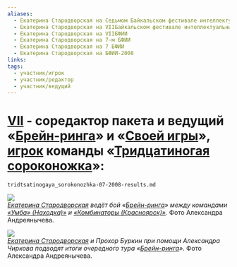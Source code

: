 ```yaml
---
aliases:
  - Екатерина Стародворская на Седьмом Байкальском фестивале интеллектуальных игр
  - Екатерина Стародворская на VIIБайкальском фестивале интеллектуальных игр
  - Екатерина Стародворская на VIIБФИИ
  - Екатерина Стародворская на 7-м БФИИ
  - Екатерина Стародворская на 7 БФИИ
  - Екатерина Стародворская на БФИИ-2008
links: 
tags:
  - участник/игрок
  - участник/редактор
  - участник/ведущий
---
```

# [VII](bfii-07-2008.md) - соредактор пакета и ведущий «[Брейн-ринга](speedgame-07-2008.md)» и «[Своей игры](jeopardy-07-2008.md)», [игрок](starodvorskaya.md) команды «[Тридцатиногая сороконожка](tridtsatinogaya_sorokonozhka-07-2008.md)»:
```{.include}
tridtsatinogaya_sorokonozhka-07-2008-results.md
```
![](DSC03536.JPG)<br>*[Екатерина Стародворская](starodvorskaya.md) ведёт бой «[Брейн-ринга](speedgame-07-2008.md)» между командами [«Умба» (Находка)»](umba-07-2008.md) и  [«Комбинаторы (Красноярск)»](umba-07-2008.md).* Фото Александра Андреянычева.

![](DSC03557.JPG)<br>*[Екатерина Стародворская](starodvorskaya.md) и Прохор Буркин при помощи Александра Чиркова подводят итоги очередного тура «[Брейн-ринга](speedgame-07-2008.md)».* Фото Александра Андреянычева.